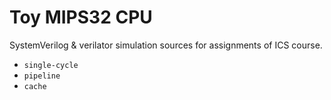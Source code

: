 # Toy MIPS32 CPU

SystemVerilog & verilator simulation sources for assignments of ICS course.

* `single-cycle`
* `pipeline`
* `cache`